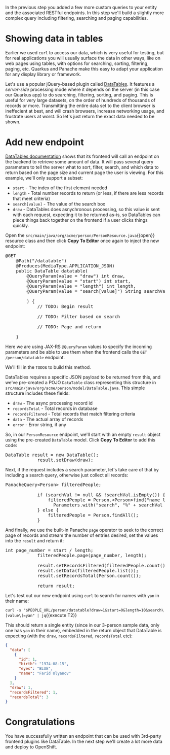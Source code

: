 In the previous step you added a few more custom queries to your entity and the associated RESTful endpoints. In this step we'll build a slightly more complex query including filtering, searching and paging capabilities.

# Showing data in tables

Earlier we used `curl` to access our data, which is very useful for testing, but for real applications you will usually surface the data in other ways, like on web pages using tables, with options for searching, sorting, filtering, paging, etc. Quarkus and Panache make this easy to adapt your application for any display library or framework.

Let's use a popular jQuery-based plugin called [DataTables](https://www.datatables.net/). It features a *server-side* processing mode where it depends on the server (in this case our Quarkus app) to do searching, filtering, sorting, and paging. This is useful for very large datasets, on the order of hundreds of thousands of records or more. Transmitting the entire data set to the client browser is ineffecient at best, and will crash browsers, increase networking usage, and frustrate users at worst. So let's just return the exact data needed to be shown.

# Add new endpoint

[DataTables documentation](https://www.datatables.net/manual/server-side) shows that its frontend will call an endpoint on the backend to retrieve some amount of data. It will pass several query parameters to tell the server what to sort, filter, search, and which data to return based on the page size and current page the user is viewing. For this example, we'll only support a subset:

* `start` - The index of the first element needed
* `length` - Total number records to return (or less, if there are less records that meet criteria)
* `search[value]` - The value of the search box
* `draw` - DataTables does asnychronous processing, so this value is sent with each request, expecting it to be returned as-is, so DataTables can piece things back together on the frontend if a user clicks things quickly.

Open the `src/main/java/org/acme/person/PersonResource.java`{{open}} resource class and then click **Copy To Editor** once again to inject the new endpoint:

<pre class="file" data-filename="./src/main/java/org/acme/person/PersonResource.java" data-target="insert" data-marker="// TODO: add datatable query">
@GET
    @Path("/datatable")
    @Produces(MediaType.APPLICATION_JSON)
    public DataTable datatable(
        @QueryParam(value = "draw") int draw,
        @QueryParam(value = "start") int start,
        @QueryParam(value = "length") int length,
        @QueryParam(value = "search[value]") String searchVal

        ) {
            // TODO: Begin result

            // TODO: Filter based on search

            // TODO: Page and return

    }
</pre>

Here we are using JAX-RS `@QueryParam` values to specify the incoming parameters and be able to use them when the frontend calls the `GET /person/datatable` endpoint.

We'll fill in the `TODO`s to build this method.

DataTables requires a specific JSON payload to be returned from this, and we've pre-created a POJO `DataTable` class representing this structure in `src/main/java/org/acme/person/model/DataTable.java`. This simple structure includes these fields:

* `draw` - The async processing record id
* `recordsTotal` - Total records in database
* `recordsFiltered` - Total records that match filtering criteria
* `data` - The actual array of records
* `error` - Error string, if any

So, in our `PersonResource` endpoint, we'll start with an empty `result` object using the pre-created `DataTable` model. Click **Copy To Editor** to add this code:

<pre class="file" data-filename="./src/main/java/org/acme/person/PersonResource.java" data-target="insert" data-marker="// TODO: Begin result">
DataTable result = new DataTable();
            result.setDraw(draw);
</pre>

Next, if the request includes a search parameter, let's take care of that by including a search query, otherwise just collect all records:

<pre class="file" data-filename="./src/main/java/org/acme/person/PersonResource.java" data-target="insert" data-marker="// TODO: Filter based on search">
PanacheQuery&lt;Person&gt; filteredPeople;

            if (searchVal != null && !searchVal.isEmpty()) {
                filteredPeople = Person.&lt;Person&gt;find("name like :search",
                  Parameters.with("search", "%" + searchVal + "%"));
            } else {
                filteredPeople = Person.findAll();
            }
</pre>

And finally, we use the built-in Panache `page` operator to seek to the correct page of records and stream the number of entries desired, set the values into the `result` and return it:

<pre class="file" data-filename="./src/main/java/org/acme/person/PersonResource.java" data-target="insert" data-marker="// TODO: Page and return">
int page_number = start / length;
            filteredPeople.page(page_number, length);

            result.setRecordsFiltered(filteredPeople.count());
            result.setData(filteredPeople.list());
            result.setRecordsTotal(Person.count());

            return result;
</pre>

Let's test out our new endpoint using `curl` to search for names with `yan` in their name:

`curl -s "$PEOPLE_URL/person/datatable?draw=1&start=0&length=10&search\[value\]=yan" | jq`{{execute T2}}

This should return a single entity (since in our 3-person sample data, only one has `yan` in their name), embedded in the return object that DataTable is expecting (with the `draw`, `recordsFiltered`, `recordsTotal` etc):

```json
{
  "data": [
    {
      "id": 1,
      "birth": "1974-08-15",
      "eyes": "BLUE",
      "name": "Farid Ulyanov"
    }
  ],
  "draw": 1,
  "recordsFiltered": 1,
  "recordsTotal": 3
}
```
# Congratulations

You have successfully written an endpoint that can be used with 3rd-party frontend plugins like DataTable. In the next step we'll create a lot more data and deploy to OpenShift.

